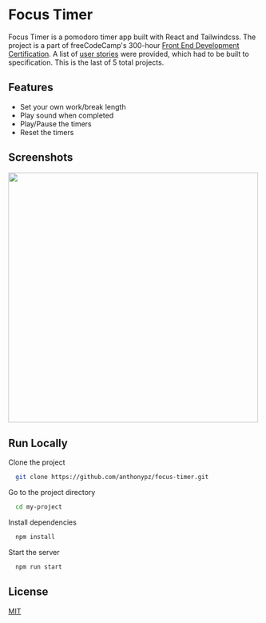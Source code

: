 # Focus Timer

Focus Timer is a pomodoro timer app built with React and Tailwindcss. The project is a part of freeCodeCamp's 300-hour [Front End Development Certification](https://www.freecodecamp.org/learn/front-end-development-libraries/). A list of [user stories](https://www.freecodecamp.org/learn/front-end-development-libraries/front-end-development-libraries-projects/build-a-25--5-clock) were provided, which had to be built to specification. This is the last of 5 total projects.

## Features

- Set your own work/break length
- Play sound when completed
- Play/Pause the timers
- Reset the timers

## Screenshots

<img src="https://github.com/anthonypz/focus-timer/blob/main/src/assets/screenshot.png" width=500>

## Run Locally

Clone the project

```bash
  git clone https://github.com/anthonypz/focus-timer.git
```

Go to the project directory

```bash
  cd my-project
```

Install dependencies

```bash
  npm install
```

Start the server

```bash
  npm run start
```

## License

[MIT](https://choosealicense.com/licenses/mit/)
